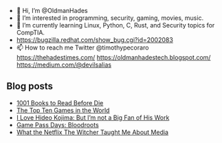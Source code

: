- 👋 Hi, I’m @OldmanHades
- 👀 I’m interested in programming, security, gaming, movies, music.
- 🌱 I’m currently learning Linux, Python, C, Rust, and Security topics for CompTIA.
- https://bugzilla.redhat.com/show_bug.cgi?id=2002083
- 📫 How to reach me Twitter @timothypecoraro
https://thehadestimes.com/
https://oldmanhadestech.blogspot.com/
https://medium.com/@devilsalias

## Blog posts
<!-- BLOG-POST-LIST:START -->
- [1001 Books to Read Before Die](https://medium.com/@devilsalias/1001-books-to-read-before-die-85ffe03e85fa?source=rss-5097f5c9b801------2)
- [The Top Ten Games in the World](https://medium.com/@devilsalias/the-top-ten-games-in-the-world-6c15c3797681?source=rss-5097f5c9b801------2)
- [I Love Hideo Kojima: But I’m not a Big Fan of His Work](https://medium.com/@devilsalias/i-love-hideo-kojima-but-im-not-a-big-fan-of-his-work-49c23c1ef02c?source=rss-5097f5c9b801------2)
- [Game Pass Days: Bloodroots](https://medium.com/@devilsalias/game-pass-days-bloodroots-3e65f5c56580?source=rss-5097f5c9b801------2)
- [What the Netflix The Witcher Taught Me About Media](https://medium.com/@devilsalias/what-the-netflix-the-witcher-taught-me-about-media-7e4b644b81cb?source=rss-5097f5c9b801------2)
<!-- BLOG-POST-LIST:END -->
